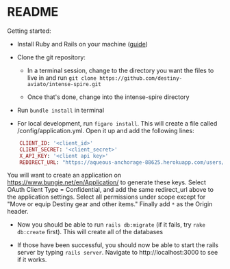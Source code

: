 # README

Getting started:

* Install Ruby and Rails on your machine ([guide](https://gorails.com/setup/osx/10.12-sierra))

* Clone the git repository:

    - In a terminal session, change to the directory you want the files to live in and run `git clone https://github.com/destiny-aviato/intense-spire.git`

    - Once that's done, change into the intense-spire directory

* Run `bundle install` in terminal

* For local development, run `figaro install`. This will create a file called /config/application.yml. Open it up and add the following lines: 

```ruby 
    CLIENT_ID: '<client_id>'
    CLIENT_SECRET: '<client_secret>'
    X_API_KEY: '<client api key>'
    REDIRECT_URL: "https://aqueous-anchorage-88625.herokuapp.com/users/auth/bungie/callback" #leave this as is for now
```

You will want to create an application on https://www.bungie.net/en/Application/ to generate these keys. Select OAuth Client Type = Confidential, and add the same redirect_url above to the application settings. Select all permissions under scope except for "Move or equip Destiny gear and other items." Finally add `*` as the Origin header. 

* Now you should be able to run `rails db:migrate` (if it fails, try `rake db:create` first). This will create all of the databases

* If those have been successful, you should now be able to start the rails server by typing `rails server`. Navigate to http://localhost:3000 to see if it works. 